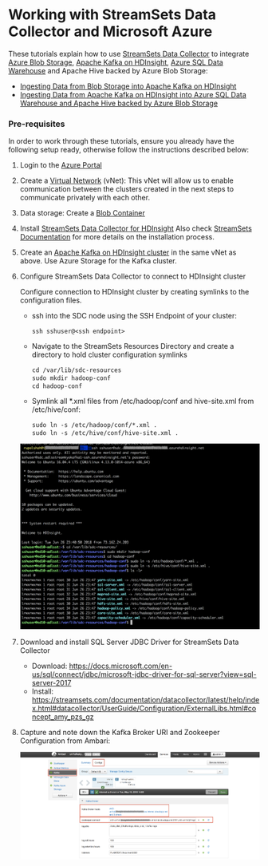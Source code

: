 # Working with StreamSets Data Collector and Microsoft Azure

These tutorials explain how to use [StreamSets Data Collector](https://streamsets.com/products/sdc/) to integrate [Azure Blob Storage](https://azure.microsoft.com/en-us/services/storage/blobs/), [Apache Kafka on HDInsight](https://docs.microsoft.com/en-us/azure/hdinsight/), [Azure SQL Data Warehouse](https://azure.microsoft.com/en-us/services/sql-data-warehouse/) and Apache Hive backed by Azure Blob Storage:

* [Ingesting Data from Blob Storage into Apache Kafka on HDInsight](blobstorage_to_hdinsightkafka.md)
* [Ingesting Data from Apache Kafka on HDInsight into Azure SQL Data Warehouse and Apache Hive backed by Azure Blob Storage](hdinsightkafka_to_sqldw_and_blobstorage.md)

### Pre-requisites

In order to work through these tutorials, ensure you already have the following setup ready, otherwise follow the instructions described below:

1. Login to the [Azure Portal](https://portal.azure.com)

2. Create a [Virtual Network](https://docs.microsoft.com/en-us/azure/virtual-network/quick-create-portal#create-a-virtual-network) (vNet):
This vNet will allow us to enable communication between the clusters created in the next steps to communicate privately with each other.

3. Data storage: Create a [Blob Container](https://docs.microsoft.com/en-us/azure/hdinsight/hdinsight-hadoop-use-blob-storage#create-blob-containers)

4. Install [StreamSets Data Collector for HDInsight](https://docs.microsoft.com/en-us/azure/hdinsight/hdinsight-apps-install-streamsets)
Also check [StreamSets Documentation](https://streamsets.com/documentation/datacollector/latest/help/index.html#datacollector/UserGuide/Installation/CloudInstall.html#task_vnj_rl2_wdb) for more details on the installation process.

5. Create an [Apache Kafka on HDInsight cluster](https://docs.microsoft.com/en-us/azure/hdinsight/kafka/apache-kafka-get-started) in the same vNet as above. Use Azure Storage for the Kafka cluster. 

6. Configure StreamSets Data Collector to connect to HDInsight cluster

	Configure connection to HDInsight cluster by creating symlinks to the configuration files.
	
	- ssh into the SDC node using the SSH Endpoint of your cluster:
	
		```
		ssh sshuser@<ssh endpoint>
		```
		
	- Navigate to the StreamSets Resources Directory and create a directory to hold cluster configuration symlinks
	
		```
		cd /var/lib/sdc-resources
		sudo mkdir hadoop-conf
		cd hadoop-conf
		```
	
	- Symlink all *.xml files from /etc/hadoop/conf and hive-site.xml from /etc/hive/conf:
		```
		sudo ln -s /etc/hadoop/conf/*.xml .
		sudo ln -s /etc/hive/conf/hive-site.xml .
		```

    ![image alt text](img/sdc_ssh_login.png)

7. Download and install SQL Server JDBC Driver for StreamSets Data Collector
	- Download: https://docs.microsoft.com/en-us/sql/connect/jdbc/microsoft-jdbc-driver-for-sql-server?view=sql-server-2017
	- Install: https://streamsets.com/documentation/datacollector/latest/help/index.html#datacollector/UserGuide/Configuration/ExternalLibs.html#concept_amy_pzs_gz
	
8. Capture and note down the Kafka Broker URI and Zookeeper Configuration from Ambari:

    ![image alt text](img/Ambari_Kafka.png)

